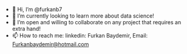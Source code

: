 - 👋 Hi, I’m @furkanb7 
- 🌱 I’m currently looking to learn more about data science! 
- 💞️ I’m open and willing to collaborate on any project that requires an extra hand! 
- 📫 How to reach me: linkedin: Furkan Baydemir, Email: Furkanbaydemir@hotmail.com
